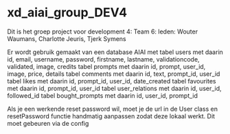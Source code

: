 # xd_aiai_group_DEV4

Dit is het groep project voor development 4: Team 6: leden: Wouter Waumans, Charlotte Jeuris, Tjerk Symens

Er wordt gebruik gemaakt van een database AIAI met
tabel users met daarin id, email, username, password, firstname, lastname, validationcode, validated, image, credits
tabel prompts met daarin id, prompt, user_id, image, price, details
tabel comments met daarin id, text, prompt_id, user_id
tabel likes met daarin id, prompt_id, user_id, date_created
tabel favourites met daarin id, prompt_id, user_id
tabel user_relations met daarin id, user_id, followed_id
tabel bought_prompts met daarin id, user_id, prompt_id

Als je een werkende reset password wil, moet je de url in de User class en resetPassword functie handmatig aanpassen zodat deze lokaal werkt.
Dit moet gebeuren via de config
